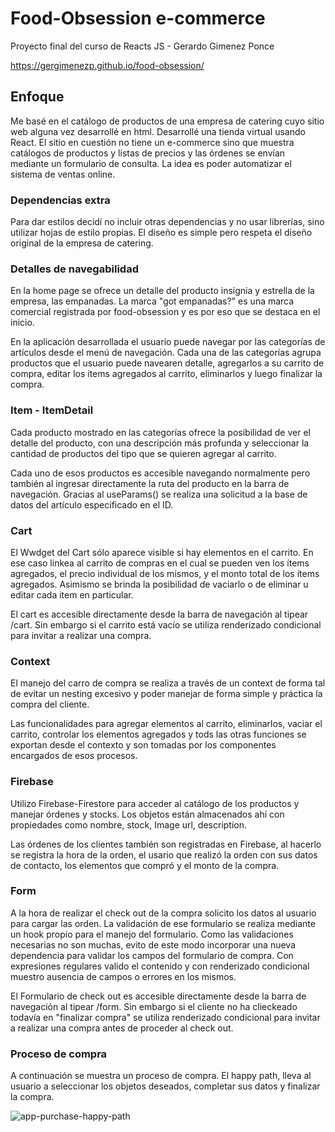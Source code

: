 # Food-Obsession e-commerce

Proyecto final del curso de Reacts JS - Gerardo Gimenez Ponce

https://gergimenezp.github.io/food-obsession/

## Enfoque

Me basé en el catálogo de productos de una empresa de catering cuyo sitio web alguna vez desarrollé en html. Desarrollé una tienda virtual usando React.
El sitio en cuestión no tiene un e-commerce sino que muestra catálogos de productos y listas de precios y las órdenes se envían mediante un formulario de consulta. La idea es poder automatizar el sistema de ventas online.

### Dependencias extra

Para dar estilos decidí no incluir otras dependencias y no usar librerías, sino utilizar hojas de estilo propias. El diseño es simple pero respeta el diseño original de la empresa de catering.

### Detalles de navegabilidad

En la home page se ofrece un detalle del producto insignia y estrella de la empresa, las empanadas. La marca "got empanadas?" es una marca comercial registrada por food-obsession y es por eso que se destaca en el inicio.

En la aplicación desarrollada el usuario puede navegar por las categorías de artículos desde el menú de navegación. Cada una de las categorías agrupa productos que el usuario puede navearen detalle, agregarlos a su carrito de compra, editar los ítems agregados al carrito, eliminarlos y luego finalizar la compra.

### Item - ItemDetail

Cada producto mostrado en las categorías ofrece la posibilidad de ver el detalle del producto, con una descripción más profunda y seleccionar la cantidad de productos del tipo que se quieren agregar al carrito.

Cada uno de esos productos es accesible navegando normalmente pero también al ingresar directamente la ruta del producto en la barra de navegación. Gracias al useParams() se realiza una solicitud a la base de datos del artículo especificado en el ID.

### Cart

El Wwdget del Cart sólo aparece visible si hay elementos en el carrito. En ese caso linkea al carrito de compras en el cual se pueden ven los ítems agregados, el precio individual de los mismos, y el monto total de los ítems agregados. Asimismo se brinda la posibilidad de vaciarlo o de eliminar u editar cada item en particular.

El cart es accesible directamente desde la barra de navegación al tipear /cart. Sin embargo si el carrito está vacío se utiliza renderizado condicional para invitar a realizar una compra.

### Context

El manejo del carro de compra se realiza a través de un context de forma tal de evitar un nesting excesivo y poder manejar de forma simple y práctica la compra del cliente.

Las funcionalidades para agregar elementos al carrito, eliminarlos, vaciar el carrito, controlar los elementos agregados y tods las otras funciones se exportan desde el contexto y son tomadas por los componentes encargados de esos procesos.

### Firebase

Utilizo Firebase-Firestore para acceder al catálogo de los productos y manejar órdenes y stocks. Los objetos están almacenados ahí con propiedades como nombre, stock, Image url, description.

Las órdenes de los clientes también son registradas en Firebase, al hacerlo se registra la hora de la orden, el usario que realizó la orden con sus datos de contacto, los elementos que compró y el monto de la compra.

### Form

A la hora de realizar el check out de la compra solicito los datos al usuario para cargar las orden. La validación de ese formulario se realiza mediante un hook propio para el manejo del formulario. Como las validaciones necesarias no son muchas, evito de este modo incorporar una nueva dependencia para validar los campos del formulario de compra. Con expresiones regulares valido el contenido y con renderizado condicional muestro ausencia de campos o errores en los mismos.

El Formulario de check out es accesible directamente desde la barra de navegación al tipear /form. Sin embargo si el cliente no ha clieckeado todavía en "finalizar compra" se utiliza renderizado condicional para invitar a realizar una compra antes de proceder al check out.

### Proceso de compra

A continuación se muestra un proceso de compra. El happy path, lleva al usuario a seleccionar los objetos deseados, completar sus datos y finalizar la compra.

![app-purchase-happy-path](https://github.com/gergimenezp/food-obsession/blob/main/src/assets/img/happy-path.gif)
